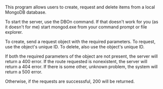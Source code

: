 This program allows users to create, request and delete items from a local MongoDB database. 

To start the server, use the DBOn command.
If that doesn't work for you (as it doesn't for me) start mongod.exe from your command prompt or file explorer.

To create, send a request object with the required parameters.
To request, use the object's unique ID. 
To delete, also use the object's unique ID. 

If both the required parameters of the object are not present, the server will return a 400 error. If the route requested is nonexistent, the server will return a 404 error. If there is some other, unknown problem, the system will return a 500 error.

Otherwise, if the requests are successsful, 200 will be returned.